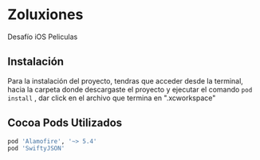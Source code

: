 # Zoluxiones
Desafío iOS Peliculas

## Instalación

Para la instalación del proyecto, tendras que acceder desde la terminal, hacia la carpeta donde descargaste el proyecto y ejecutar el comando `pod install` , dar click en el archivo que termina en ".xcworkspace"

## Cocoa Pods Utilizados

```ruby
pod 'Alamofire', '~> 5.4'
pod 'SwiftyJSON'
```
